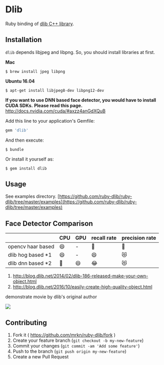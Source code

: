 # Dlib

Ruby binding of [dlib C++ library](http://dlib.net/).

## Installation

`dlib` depends libjpeg and libpng. So, you should install libraries at first.

**Mac**
```
$ brew install jpeg libpng
```

**Ubuntu 16.04**
```
$ apt-get install libjpeg8-dev libpng12-dev
```

**If you want to use DNN based face detector, you would have to install CUDA SDKs.**
**Please read this page.** http://docs.nvidia.com/cuda/#axzz4anGdXQuB

Add this line to your application's Gemfile:

```ruby
gem 'dlib'
```

And then execute:

    $ bundle

Or install it yourself as:

    $ gem install dlib

## Usage

See examples directory.
[https://github.com/ruby-dlib/ruby-dlib/tree/master/examples](https://github.com/ruby-dlib/ruby-dlib/tree/master/examples)

## Face Detector Comparison

|                   | CPU | GPU | recall rate | precision rate |
|-------------------|-----|-----|-------------|----------------|
| opencv haar based |  😄  |  -  |     🤔       |       🤔        |
| dlib hog based *1 |  😄  |  -  |     😄       |       😻        |
| dlib dnn based *2 |  🤔  |  😄  |     😂       |       😻        |

1. http://blog.dlib.net/2014/02/dlib-186-released-make-your-own-object.html
2. http://blog.dlib.net/2016/10/easily-create-high-quality-object.html


demonstrate movie by dlib's original author


[![](https://img.youtube.com/vi/LsK0hzcEyHI/0.jpg)](http://www.youtube.com/watch?v=LsK0hzcEyHI "Click to play on Youtube.com")

## Contributing

1. Fork it ( https://github.com/mrkn/ruby-dlib/fork )
2. Create your feature branch (`git checkout -b my-new-feature`)
3. Commit your changes (`git commit -am 'Add some feature'`)
4. Push to the branch (`git push origin my-new-feature`)
5. Create a new Pull Request
